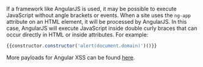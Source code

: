 If a framework like AngularJS is used, it may be possible to execute JavaScript without angle brackets or events. When a site uses the `ng-app` attribute on an HTML element, it will be processed by AngularJS. In this case, AngularJS will execute JavaScript inside double curly braces that can occur directly in HTML or inside attributes. For example:
```js
{{constructor.constructor('alert(document.domain)')()}}
```

More payloads for Angular XSS can be found [here](https://github.com/swisskyrepo/PayloadsAllTheThings/blob/master/XSS%20Injection/XSS%20in%20Angular.md).